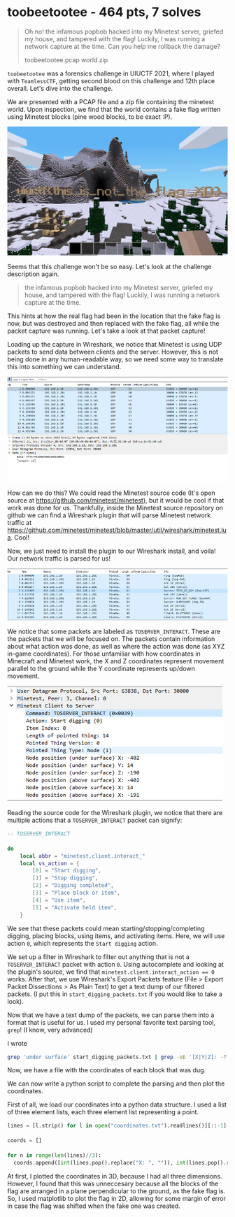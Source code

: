 # toobeetootee - 464 pts, 7 solves
> Oh no! the infamous popbob hacked into my Minetest server, griefed my house, and tampered with the flag! Luckily, I was running a network capture at the time. Can you help me rollback the damage?
> 
> toobeetootee.pcap world.zip

`toobeetootee` was a forensics challenge in UIUCTF 2021, where I played with `TeamlessCTF`, getting second blood on this challenge and 12th place overall. Let's dive into the challenge.

We are presented with a PCAP file and a zip file containing the minetest world. Upon inspection, we find that the world contains a fake flag written using Minetest blocks (pine wood blocks, to be exact :P).

![Fake flag](fake_flag.png)

Seems that this challenge won't be so easy. Let's look at the challenge description again.

> the infamous popbob hacked into my Minetest server, griefed my house, and tampered with the flag! Luckily, I was running a network capture at the time.

This hints at how the real flag had been in the location that the fake flag is now, but was destroyed and then replaced with the fake flag, all while the packet capture was running. Let's take a look at that packet capture!

Loading up the capture in Wireshark, we notice that Minetest is using UDP packets to send data between clients and the server. However, this is not being done in any human-readable way, so we need some way to translate this into something we can understand.

![Raw capture](capture_raw.png)

How can we do this? We could read the Minetest source code (It's open source at https://github.com/minetest/minetest), but it would be cool if that work was done for us. Thankfully, inside the Minetest source repository on github we can find a Wireshark plugin that will parse Minetest network traffic at https://github.com/minetest/minetest/blob/master/util/wireshark/minetest.lua. Cool!

Now, we just need to install the plugin to our Wireshark install, and voila! Our network traffic is parsed for us!

![Parsed capture](capture_parsed.png)

We notice that some packets are labeled as `TOSERVER_INTERACT`. These are the packets that we will be focused on. The packets contain information about what action was done, as well as where the action was done (as XYZ in-game coordinates). For those unfamiliar with how coordinates in Minecraft and Minetest work, the X and Z coordinates represent movement parallel to the ground while the Y coordinate represents up/down movement.

![Coordinates](coords.png)

Reading the source code for the Wireshark plugin, we notice that there are multiple actions that a `TOSERVER_INTERACT` packet can signify:

```lua
-- TOSERVER_INTERACT

do
	local abbr = "minetest.client.interact_"
	local vs_action = {
		[0] = "Start digging",
		[1] = "Stop digging",
		[2] = "Digging completed",
		[3] = "Place block or item",
		[4] = "Use item",
		[5] = "Activate held item",
	}
```

We see that these packets could mean starting/stopping/completing digging, placing blocks, using items, and activating items. Here, we will use action `0`, which represents the `Start digging` action.

We set up a filter in Wireshark to filter out anything that is not a `TOSERVER_INTERACT` packet with action `0`. Using autocomplete and looking at the plugin's source, we find that `minetest.client.interact_action == 0` works. After that, we use Wireshark's Export Packets feature (File > Export Packet Dissections > As Plain Text) to get a text dump of our filtered packets. (I put this in `start_digging_packets.txt` if you would like to take a look).

Now that we have a text dump of the packets, we can parse them into a format that is useful for us. I used my personal favorite text parsing tool, `grep`! (I know, very advanced)

I wrote 

```bash
grep 'under surface' start_digging_packets.txt | grep -oE '[X|Y|Z]: -?[0-9]+ > coordinates.txt'
```

Now, we have a file with the coordinates of each block that was dug.

We can now write a python script to complete the parsing and then plot the coordinates.

First of all, we load our coordinates into a python data structure. I used a list of three element lists, each three element list representing a point.

```python
lines = [l.strip() for l in open("coordinates.txt").readlines()][::-1] # To get X,Y,Z in the correct order when using pop()

coords = []

for n in range(len(lines)//3):
  coords.append([int(lines.pop().replace("X: ", "")), int(lines.pop().replace("Y: ", "")), int(lines.pop().replace("Z: ", ""))])
```

At first, I plotted the coordinates in 3D, because I had all three dimensions. However, I found that this was unneccesary because all the blocks of the flag are arranged in a plane perpendicular to the ground, as the fake flag is. So, I used matplotlib to plot the flag in 2D, allowing for some margin of error in case the flag was shifted when the fake one was created.




